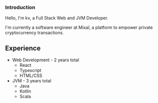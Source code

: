 ### Introduction

Hello, I'm kv, a Full Stack Web and JVM Developer.

I'm currently a software engineer at Mixal, a platform to empower private cryptocurrency transactions.

## Experience

- Web Development - 2 years total
  - React
  - Typescript
  - HTML/CSS
- JVM - 3 years total
  - Java
  - Kotlin
  - Scala
